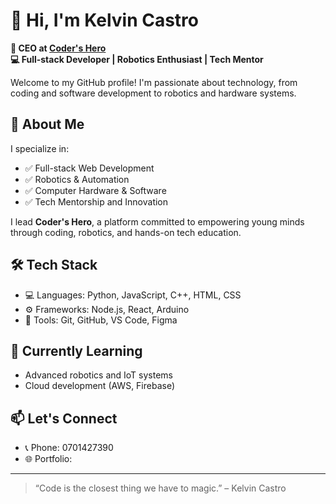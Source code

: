 # 👋 Hi, I'm Kelvin Castro

**💼 CEO at [Coder's Hero](#)**  
**💻 Full-stack Developer | Robotics Enthusiast | Tech Mentor**

Welcome to my GitHub profile! I'm passionate about technology, from coding and software development to robotics and hardware systems.

## 🚀 About Me

I specialize in:

- ✅ Full-stack Web Development  
- ✅ Robotics & Automation  
- ✅ Computer Hardware & Software  
- ✅ Tech Mentorship and Innovation  

I lead **Coder's Hero**, a platform committed to empowering young minds through coding, robotics, and hands-on tech education.

## 🛠️ Tech Stack

- 💻 Languages: Python, JavaScript, C++, HTML, CSS  
- ⚙️ Frameworks: Node.js, React, Arduino  
- 🧰 Tools: Git, GitHub, VS Code, Figma  

## 🌱 Currently Learning

- Advanced robotics and IoT systems  
- Cloud development (AWS, Firebase)  

## 📫 Let's Connect

- 📞 Phone: 0701427390  
- 🌐 Portfolio: 

---

> “Code is the closest thing we have to magic.” – Kelvin Castro
